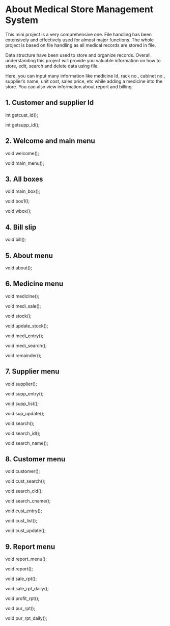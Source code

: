 # About Medical Store Management System

This mini project is a very comprehensive one. File handling has been extensively and effectively used for almost major functions. The whole project is based on file handling as all medical records are stored in file.

Data structure have been used to store and organize records. Overall, understanding this project will provide you valuable information on how to store, edit, search and delete data using file.

Here, you can input many information like medicine Id, rack no., cabinet no., supplier’s name, unit cost, sales price, etc while adding a medicine into the store. You can also view information about report and billing.

## 1. Customer and supplier Id

int getcust_id();

int getsupp_id();

## 2. Welcome and main menu

void welcome();

void main_menu();

## 3. All boxes

void main_box();

void box1();

void wbox();

## 4. Bill slip

void bill();

## 5. About menu

void about();

## 6. Medicine menu

void medicine();

void medi_sale();

void stock();

void update_stock();

void medi_entry();

void medi_search();

void remainder();

## 7. Supplier menu

void supplier();

void supp_entry();

void supp_list();

void sup_update();

void search();

void search_id();

void search_name();

## 8. Customer menu

void customer();

void cust_search();

void search_cid();

void search_cname();

void cust_entry();

void cust_list();

void cust_update();

## 9. Report menu

void report_menu();

void report();

void sale_rpt();

void sale_rpt_daily();

void profit_rpt();

void pur_rpt();

void pur_rpt_daily();
